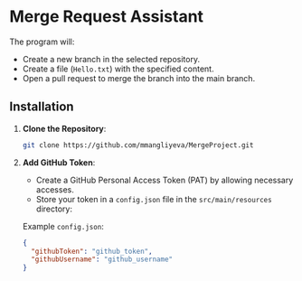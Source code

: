 # Merge Request Assistant
The program will:
- Create a new branch in the selected repository.
- Create a file (`Hello.txt`) with the specified content.
- Open a pull request to merge the branch into the main branch.

## Installation

1. **Clone the Repository**:
    ```bash
    git clone https://github.com/mmangliyeva/MergeProject.git
    ```

2. **Add GitHub Token**:
   - Create a GitHub Personal Access Token (PAT) by allowing necessary accesses.
   - Store your token in a `config.json` file in the `src/main/resources` directory:

   Example `config.json`:
    ```json
    {
      "githubToken": "github_token",
      "githubUsername": "github_username"
    }
    ```